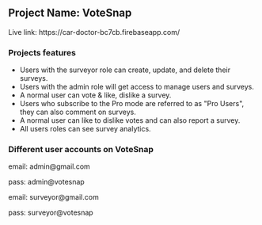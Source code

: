<h2>Project Name: VoteSnap</h2>
<p>Live link: https://car-doctor-bc7cb.firebaseapp.com/</p>
<h3>Projects features</h3>
<ul>
<li> Users with the surveyor role can create, update, and delete their surveys.</li>
<li> Users with the admin role will get access to manage users and surveys.</li>
<li> A normal user can vote & like, dislike a survey.</li>
<li> Users who subscribe to the Pro mode are referred to as "Pro Users", they can also comment on surveys.</li>
<li> A normal user can like to dislike votes and can also report a survey.</li>
<li> All users roles can see survey analytics.</li>
</ul>
<h3>Different user accounts on VoteSnap</h3>
<P>email: admin@gmail.com</P>
<P>pass: admin@votesnap</P>
<P>email: surveyor@gmail.com</P>
<P>pass: surveyor@votesnap</P>
 
 
